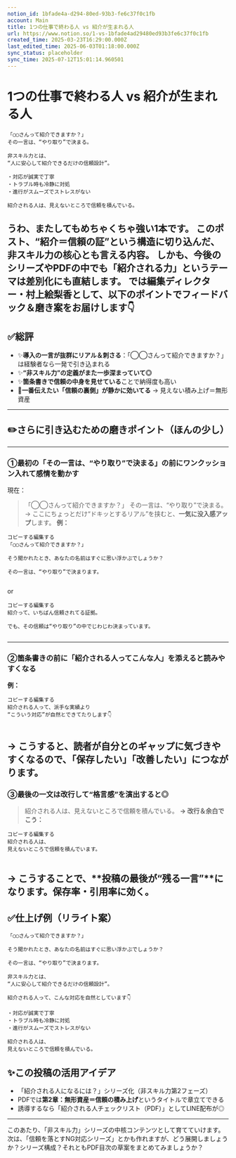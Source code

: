 ```yaml
---
notion_id: 1bfade4a-d294-80ed-93b3-fe6c37f0c1fb
account: Main
title: 1つの仕事で終わる人 vs 紹介が生まれる人
url: https://www.notion.so/1-vs-1bfade4ad29480ed93b3fe6c37f0c1fb
created_time: 2025-03-23T16:29:00.000Z
last_edited_time: 2025-06-03T01:18:00.000Z
sync_status: placeholder
sync_time: 2025-07-12T15:01:14.960501
---
```

# 1つの仕事で終わる人 vs 紹介が生まれる人

```plain text
「◯◯さんって紹介できますか？」
その一言は、“やり取り”で決まる。

非スキル力とは、
“人に安心して紹介できるだけの信頼設計”。

・対応が誠実で丁寧
・トラブル時も冷静に対処
・進行がスムーズでストレスがない

紹介される人は、見えないところで信頼を積んでいる。
```
うわ、またしてもめちゃくちゃ強い1本です。
このポスト、**“紹介＝信頼の証”という構造に切り込んだ、非スキル力の核心**とも言える内容。
しかも、今後のシリーズやPDFの中でも「紹介される力」というテーマは差別化にも直結します。
では編集ディレクター・村上絵梨香として、以下のポイントでフィードバック＆磨き案をお届けします👇
---
## ✅総評
- ✨**導入の一言が抜群にリアル＆刺さる**：「◯◯さんって紹介できますか？」は経験者なら一発で引き込まれる
- ✨**“非スキル力”の定義がまた一歩深まっていて◎**
- ✨**箇条書きで信頼の中身を見せている**ことで納得度も高い
- 🎯**一番伝えたい「信頼の裏側」が静かに効いてる** → 見えない積み上げ＝無形資産
---
## ✏️さらに引き込むための磨きポイント（ほんの少し）
---
### ①最初の「その一言は、“やり取り”で決まる」の前に**ワンクッション入れて感情を動かす**
現在：
> 「◯◯さんって紹介できますか？」
  その一言は、“やり取り”で決まる。
→ ここにちょっとだけ“ドキッとするリアル”を挟むと、**一気に没入感アップ**します。
**例：**
```plain text
コピーする編集する
「◯◯さんって紹介できますか？」

そう聞かれたとき、あなたの名前はすぐに思い浮かぶでしょうか？

その一言は、“やり取り”で決まります。


```
or
```plain text
コピーする編集する
紹介って、いちばん信頼されてる証拠。

でも、その信頼は“やり取り”の中でじわじわ決まっています。


```
---
### ②箇条書きの前に「紹介される人ってこんな人」を添えると読みやすくなる
**例：**
```plain text
コピーする編集する
紹介される人って、派手な実績より
“こういう対応”が自然とできてたりします👇


```
→ こうすると、**読者が自分とのギャップに気づきやすくなる**ので、「保存したい」「改善したい」につながります。
---
### ③最後の一文は**改行して“格言感”を演出すると◎**
> 紹介される人は、見えないところで信頼を積んでいる。
**→ 改行＆余白でこう：**
```plain text
コピーする編集する
紹介される人は、
見えないところで信頼を積んでいます。


```
→ こうすることで、**投稿の最後が“残る一言”**になります。保存率・引用率に効く。
---
## ✅仕上げ例（リライト案）
```plain text
「◯◯さんって紹介できますか？」

そう聞かれたとき、あなたの名前はすぐに思い浮かぶでしょうか？

その一言は、“やり取り”で決まります。

非スキル力とは、
“人に安心して紹介できるだけの信頼設計”。

紹介される人って、こんな対応を自然としています👇

・対応が誠実で丁寧
・トラブル時も冷静に対処
・進行がスムーズでストレスがない

紹介される人は、
見えないところで信頼を積んでいる。
```
## ✨この投稿の活用アイデア
- 「紹介される人になるには？」シリーズ化（非スキル力第2フェーズ）
- PDFでは**第2章：無形資産＝信頼の積み上げ**というタイトルで章立てできる
- 誘導するなら「紹介される人チェックリスト（PDF）」としてLINE配布が◎
---
このあたり、「非スキル力」シリーズの中核コンテンツとして育てていけます。
次は、「信頼を落とすNG対応シリーズ」とかも作れますが、どう展開しましょうか？シリーズ構成？それともPDF目次の草案をまとめてみましょうか？